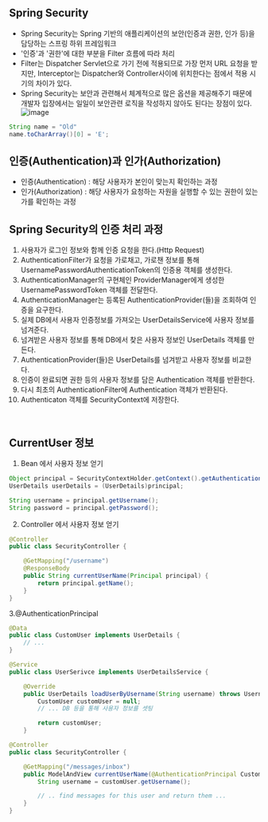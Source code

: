 ## Spring Security
 - Spring Security는 Spring 기반의 애플리케이션의 보안(인증과 권한, 인가 등)을 담당하는 스프링 하위 프레임워크
 - '인증'과 '권한'에 대한 부분을 Filter 흐름에 따라 처리
 - Filter는 Dispatcher Servlet으로 가기 전에 적용되므로 가장 먼저 URL 요청을 받지만, Interceptor는 Dispatcher와 Controller사이에 위치한다는 점에서 적용 시기의 차이가 있다.
 -  Spring Security는 보안과 관련해서 체계적으로 많은 옵션을 제공해주기 때문에 개발자 입장에서는 일일이 보안관련 로직을 작성하지 않아도 된다는 장점이 있다.
 ![image](https://github.com/Tech-Stack-Tree/Tech-Stack/assets/49936027/35b7489d-e69c-49c4-a5d7-48d8b7323c32)

 
 ```java
 String name = "Old"
 name.toCharArray()[0] = 'E';
 ```

## 인증(Authentication)과 인가(Authorization)
- 인증(Authentication) : 해당 사용자가 본인이 맞는지 확인하는 과정
- 인가(Authorization) : 해당 사용자가 요청하는 자원을 실행할 수 있는 권한이 있는가를 확인하는 과정


## Spring Security의 인증 처리 과정
1. 사용자가 로그인 정보와 함께 인증 요청을 한다.(Http Request)
2. AuthenticationFilter가 요청을 가로채고, 가로챈 정보를 통해 UsernamePasswordAuthenticationToken의 인증용 객체를 생성한다.
3. AuthenticationManager의 구현체인 ProviderManager에게 생성한 UsernamePasswordToken 객체를 전달한다.
4. AuthenticationManager는 등록된 AuthenticationProvider(들)을 조회하여 인증을 요구한다.
5. 실제 DB에서 사용자 인증정보를 가져오는 UserDetailsService에 사용자 정보를 넘겨준다.
6. 넘겨받은 사용자 정보를 통해 DB에서 찾은 사용자 정보인 UserDetails 객체를 만든다.
7. AuthenticationProvider(들)은 UserDetails를 넘겨받고 사용자 정보를 비교한다.
8. 인증이 완료되면 권한 등의 사용자 정보를 담은 Authentication 객체를 반환한다.
9. 다시 최초의 AuthenticationFilter에 Authentication 객체가 반환된다.
10. Authenticaton 객체를 SecurityContext에 저장한다.


<br/>

## CurrentUser 정보
1. Bean 에서 사용자 정보 얻기
```java
Object principal = SecurityContextHolder.getContext().getAuthentication().getPrincipal();
UserDetails userDetails = (UserDetails)principal;

String username = principal.getUsername();
String password = principal.getPassword();
```

2. Controller 에서 사용자 정보 얻기
```java
@Controller
public class SecurityController {

    @GetMapping("/username")
    @ResponseBody
    public String currentUserName(Principal principal) {
        return principal.getName();
    }
}
```

3.@AuthenticationPrincipal
```java
@Data
public class CustomUser implements UserDetails {
    // ...
}

@Service
public class UserSerivce implements UserDetailsService {

    @Override
    public UserDetails loadUserByUsername(String username) throws UsernameNotFoundException {
        CustomUser customUser = null;
        // ... DB 등을 통해 사용자 정보를 셋팅

        return customUser;
    }

@Controller
public class SecurityController {

    @GetMapping("/messages/inbox")
    public ModelAndView currentUserName(@AuthenticationPrincipal CustomUser customUser) {
        String username = customUser.getUsername();

        // .. find messages for this user and return them ...
    }
}
```
